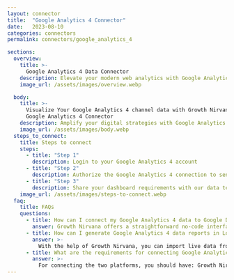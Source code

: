 ```yaml
---
layout: connector
title:  "Google Analytics 4 Connector"
date:   2023-08-10
categories: connectors
permalink: connectors/google_analytics_4

sections:
  overview:
    title: >-
      Google Analytics 4 Data Connector
    description: Elevate your modern web analytics with Google Analytics 4 integration. Seamlessly merge event-based data from Google Analytics 4 with Looker Studio's analytical capabilities, unlocking insights that shape user journeys, digital strategies, and operational excellence.
    image_url: /assets/images/overview.webp

  body:
    title: >-
      Visualize Your Google Analytics 4 channel data with Growth Nirvana's
      Google Analytics 4 Connector
    description: Amplify your digital strategies with Google Analytics 4 insights integrated into Looker Studio.
    image_url: /assets/images/body.webp
  steps_to_connect:
    title: Steps to connect
    steps:
      - title: "Step 1"
        description: Login to your Google Analytics 4 account
      - title: "Step 2"
        description: Authorize the Google Analytics 4 connection to send data to Growth Nirvana
      - title: "Step 3"
        description: Share your dashboard requirements with our data team. We will build the report for you.
    image_url: /assets/images/steps-to-connect.webp
  faq:
    title: FAQs
    questions:
      - title: How can I connect my Google Analytics 4 data to Google Data Studio/Looker Studio?
        answer: Growth Nirvana offers a straightforward no-code interface to connect to Google Analytics 4 data sources.
      - title: How can I generate Google Analytics 4 data reports in Looker Studio?
        answer: >-
          With the help of Growth Nirvana, you can import live data from Google Analytics 4 into Looker Studio. These data can be viewed in charts, tables, and dashboards to generate branded reports that can be shared instantly.
      - title: What are the requirements for connecting Google Analytics 4 and Looker Studio?
        answer: >-
          For connecting the two platforms, you should have: Growth Nirvana Account and Google Analytics 4 Ads Account
---
```

